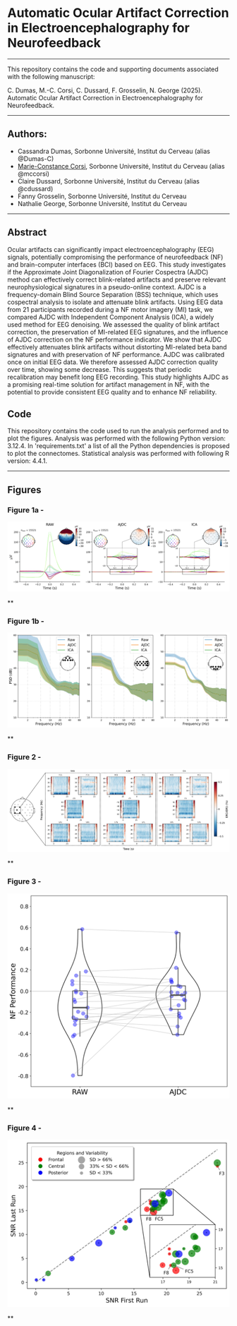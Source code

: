 # Automatic Ocular Artifact Correction in Electroencephalography for Neurofeedback

---
This repository contains the code and supporting documents associated with the following manuscript:

C. Dumas, M.-C. Corsi, C. Dussard, F. Grosselin, N. George (2025). Automatic Ocular Artifact Correction in Electroencephalography for Neurofeedback. 
 
---
## Authors:
* Cassandra Dumas, Sorbonne Université, Institut du Cerveau (alias @Dumas-C)
* [Marie-Constance Corsi](https://marieconstance-corsi.netlify.app), Sorbonne Université, Institut du Cerveau (alias @mccorsi)
* Claire Dussard, Sorbonne Université, Institut du Cerveau (alias @cdussard)
* Fanny Grosselin, Sorbonne Université, Institut du Cerveau
* Nathalie George, Sorbonne Université, Institut du Cerveau


---
## Abstract
Ocular artifacts can significantly impact electroencephalography (EEG) signals, potentially compromising the performance of neurofeedback (NF) and brain-computer interfaces (BCI) based on EEG. This study investigates if the Approximate Joint Diagonalization of Fourier Cospectra (AJDC) method can effectively correct blink-related artifacts and preserve relevant neurophysiological signatures in a pseudo-online context. AJDC is a frequency-domain Blind Source Separation (BSS) technique, which uses cospectral analysis to isolate and attenuate blink artifacts. Using EEG data from 21 participants recorded during a NF motor imagery (MI) task, we compared AJDC with Independent Component Analysis (ICA), a widely used method for EEG denoising. We assessed the quality of blink artifact correction, the preservation of MI-related EEG signatures, and the influence of AJDC correction on the NF performance indicator. We show that AJDC effectively attenuates blink artifacts without distorting MI-related beta band signatures and with preservation of NF performance. AJDC was calibrated once on initial EEG data. We therefore assessed AJDC correction quality over time, showing some decrease. This suggests that periodic recalibration may benefit long EEG recording. This study highlights AJDC as a promising real-time solution for artifact management in NF, with the potential to provide consistent EEG quality and to enhance NF reliability.

## Code
This repository contains the code used to run the analysis performed and to plot the figures.
Analysis was performed with the following Python version: 3.12.4. In 'requirements.txt' a list of all the Python dependencies is proposed to plot the connectomes.
Statistical analysis was performed with following R version: 4.4.1.


---
## Figures

### Figure 1a - 
![Fig. 1a](./Figures/Fig_1a.jpeg)

**

### Figure 1b - 
![Fig. 1b](./Figures/Fig_1b.jpeg)

**

### Figure 2 - 
![Fig. 2](./Figures/Fig_2.jpeg)

**

### Figure 3 - 
![Fig. 3](./Figures/Fig_3.png)

**

### Figure 4 - 
![Fig. 4](./Figures/Fig_4.jpeg)

**